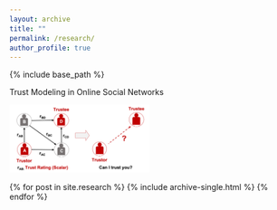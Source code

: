```yaml
---
layout: archive
title: ""
permalink: /research/
author_profile: true
---
```


{% include base_path %}

Trust Modeling in Online Social Networks

<img src='/images/r1.png' height='120'>




{% for post in site.research %}
  {% include archive-single.html %}
{% endfor %}
